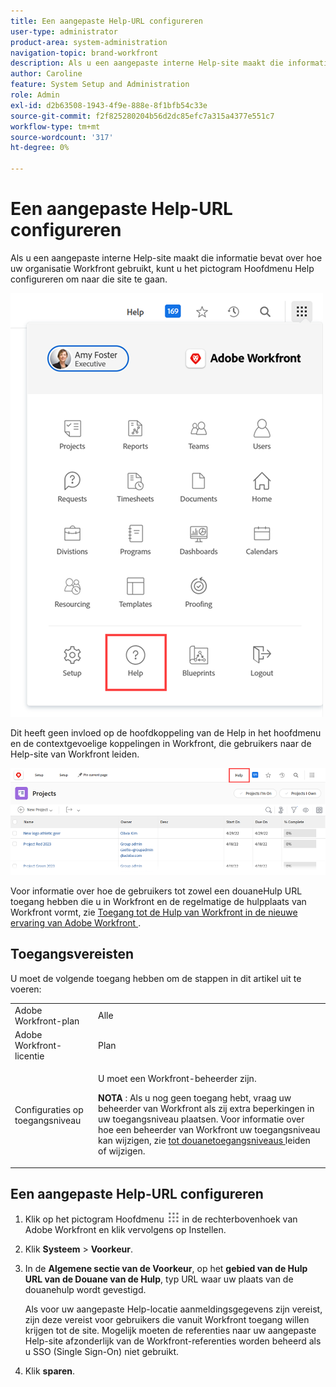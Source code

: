 ```yaml
---
title: Een aangepaste Help-URL configureren
user-type: administrator
product-area: system-administration
navigation-topic: brand-workfront
description: Als u een aangepaste interne Help-site maakt die informatie bevat over hoe uw organisatie Workfront gebruikt, kunt u het pictogram Hoofdmenu Help configureren om naar die site te gaan. Dit heeft geen invloed op de hoofdkoppeling van de Help in het hoofdmenu en de contextgevoelige koppelingen in Workfront, die gebruikers naar de Help-site van Workfront leiden.
author: Caroline
feature: System Setup and Administration
role: Admin
exl-id: d2b63508-1943-4f9e-888e-8f1bfb54c33e
source-git-commit: f2f825280204b56d2dc85efc7a315a4377e551c7
workflow-type: tm+mt
source-wordcount: '317'
ht-degree: 0%

---
```


# Een aangepaste Help-URL configureren

Als u een aangepaste interne Help-site maakt die informatie bevat over hoe uw organisatie Workfront gebruikt, kunt u het pictogram Hoofdmenu Help configureren om naar die site te gaan.

![](assets/custom-help-button.png)

Dit heeft geen invloed op de hoofdkoppeling van de Help in het hoofdmenu en de contextgevoelige koppelingen in Workfront, die gebruikers naar de Help-site van Workfront leiden.

![](assets/custom-help-url.png)

Voor informatie over hoe de gebruikers tot zowel een douaneHulp URL toegang hebben die u in Workfront en de regelmatige de hulpplaats van Workfront vormt, zie [ Toegang tot de Hulp van Workfront in de nieuwe ervaring van Adobe Workfront ](/help/quicksilver/workfront-basics/navigate-workfront/workfront-navigation/access-workfront-help.md).

## Toegangsvereisten

U moet de volgende toegang hebben om de stappen in dit artikel uit te voeren:

<table style="table-layout:auto"> 
 <col> 
 <col> 
 <tbody> 
  <tr> 
   <td role="rowheader">Adobe Workfront-plan</td> 
   <td>Alle</td> 
  </tr> 
  <tr> 
   <td role="rowheader">Adobe Workfront-licentie</td> 
   <td>Plan</td> 
  </tr> 
  <tr> 
   <td role="rowheader">Configuraties op toegangsniveau</td> 
   <td> <p>U moet een Workfront-beheerder zijn.</p> <p><b> NOTA </b>: Als u nog geen toegang hebt, vraag uw beheerder van Workfront als zij extra beperkingen in uw toegangsniveau plaatsen. Voor informatie over hoe een beheerder van Workfront uw toegangsniveau kan wijzigen, zie <a href="../../../administration-and-setup/add-users/configure-and-grant-access/create-modify-access-levels.md" class="MCXref xref"> tot douanetoegangsniveaus </a> leiden of wijzigen.</p> </td> 
  </tr> 
 </tbody> 
</table>

## Een aangepaste Help-URL configureren

1. Klik op het pictogram Hoofdmenu ![](assets/main-menu-icon.png) in de rechterbovenhoek van Adobe Workfront en klik vervolgens op Instellen.
1. Klik **Systeem** > **Voorkeur**.
1. In de **Algemene sectie van de Voorkeur**, op het **gebied van de Hulp URL van de Douane van de Hulp**, typ URL waar uw plaats van de douanehulp wordt gevestigd.

   Als voor uw aangepaste Help-locatie aanmeldingsgegevens zijn vereist, zijn deze vereist voor gebruikers die vanuit Workfront toegang willen krijgen tot de site. Mogelijk moeten de referenties naar uw aangepaste Help-site afzonderlijk van de Workfront-referenties worden beheerd als u SSO (Single Sign-On) niet gebruikt.

1. Klik **sparen**.
